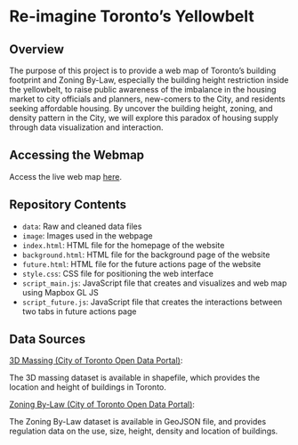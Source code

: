 # Re-imagine Toronto’s Yellowbelt

## Overview

The purpose of this project is to provide a web map of Toronto’s building footprint and Zoning By-Law, especially the building height restriction inside the yellowbelt, to raise public awareness of the imbalance in the housing market to city officials and planners, new-comers to the City, and residents seeking affordable housing. By uncover the building height, zoning, and density pattern in the City, we will explore this paradox of housing supply through data visualization and interaction.

## Accessing the Webmap

Access the live web map [here](https://linforestli.github.io/ggr472_the_yellow_belt/).

## Repository Contents

- `data`: Raw and cleaned data files
- `image`: Images used in the webpage
- `index.html`: HTML file for the homepage of the website
- `background.html`: HTML file for the background page of the website
- `future.html`: HTML file for the future actions page of the website
- `style.css`: CSS file for positioning the web interface
- `script_main.js`: JavaScript file that creates and visualizes and web map using Mapbox GL JS
- `script_future.js`: JavaScript file that creates the interactions between two tabs in future actions page


## Data Sources

[3D Massing (City of Toronto Open Data Portal)](https://open.toronto.ca/dataset/3d-massing/): 

The 3D massing dataset is available in shapefile, which provides the location and height of buildings in Toronto.

[Zoning By-Law (City of Toronto Open Data Portal)](https://open.toronto.ca/dataset/zoning-by-law/):

The Zoning By-Law dataset is available in GeoJSON file, and provides regulation data on the use, size, height, density and location of buildings.





 